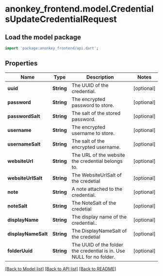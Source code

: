 # anonkey_frontend.model.CredentialsUpdateCredentialRequest

## Load the model package

```dart
import 'package:anonkey_frontend/api.dart';
```

## Properties

 Name                | Type       | Description                                                           | Notes      
---------------------|------------|-----------------------------------------------------------------------|------------
 **uuid**            | **String** | The UUID of the credential.                                           | [optional] 
 **password**        | **String** | The encrypted password to store.                                      | [optional] 
 **passwordSalt**    | **String** | The salt of the stored password.                                      | [optional] 
 **username**        | **String** | The encrypted username to store.                                      | [optional] 
 **usernameSalt**    | **String** | The salt of the encrypted username.                                   | [optional] 
 **websiteUrl**      | **String** | The URL of the website the credential belongs to.                     | [optional] 
 **websiteUrlSalt**  | **String** | The WebsiteUrlSalt of the credetial                                   | [optional] 
 **note**            | **String** | A note attached to the credential.                                    | [optional] 
 **noteSalt**        | **String** | The NoteSalt  of the credetial                                        | [optional] 
 **displayName**     | **String** | The display name of the credential..                                  | [optional] 
 **displayNameSalt** | **String** | The DisplayNameSalt of the credetial                                  | [optional] 
 **folderUuid**      | **String** | The UUID of the folder the credential is in.  Use NULL for no folder. | [optional] 

[[Back to Model list]](../README.md#documentation-for-models) [[Back to API list]](../README.md#documentation-for-api-endpoints) [[Back to README]](../README.md)


